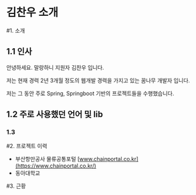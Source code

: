 김찬우 소개
=========

#1. 소개

## 1.1 인사
안녕하세요. 말랑하니 지원자 김찬우 입니다.

저는 현재 경력 2년 3개월 정도의 웹개발 경력을 가지고 있는 꿈나무 개발자 입니다.

저는 그 동안 주로 Spring, Springboot 기반의 프로젝트들을 수행했습니다. 


## 1.2 주로 사용했던 언어 및 lib

### 1.3

#2. 프로젝트 이력

* 부산항만공사 물류공통포털 [www.chainportal.co.kr](https://www.chainportal.co.kr/)
* 동아대학교 

#3. 근황
